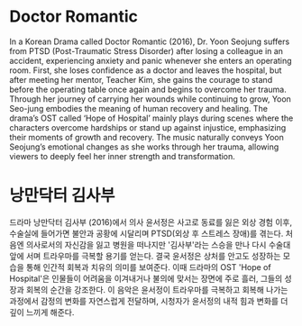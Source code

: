 # Doctor Romantic 

In a Korean Drama called Doctor Romantic (2016), Dr. Yoon Seojung suffers from PTSD (Post-Traumatic Stress Disorder) after losing a colleague in an accident, experiencing anxiety and panic whenever she enters an operating room. First, she loses confidence as a doctor and leaves the hospital, but after meeting her mentor, Teacher Kim, she gains the courage to stand before the operating table once again and begins to overcome her trauma. Through her journey of carrying her wounds while continuing to grow, Yoon Seo-jung embodies the meaning of human recovery and healing.
The drama’s OST called ‘Hope of Hospital’ mainly plays during scenes where the characters overcome hardships or stand up against injustice, emphasizing their moments of growth and recovery. The music naturally conveys Yoon Seojung’s emotional changes as she works through her trauma, allowing viewers to deeply feel her inner strength and transformation.

# 낭만닥터 김사부

드라마 낭만닥터 김사부 (2016)에서 의사 윤서정은 사고로 동료를 잃은 외상 경험 이후, 수술실에 들어가면 불안과 공황에 시달리며 PTSD(외상 후 스트레스 장애)를 겪는다. 처음엔 의사로서의 자신감을 잃고 병원을 떠나지만 '김사부'라는 스승을 만나 다시 수술대 앞에 서며 트라우마를 극복할 용기를 얻는다. 결국 윤서정은 상처를 안고도 성장하는 모습을 통해 인간적 회복과 치유의 의미를 보여준다.
이때 드라마의 OST 'Hope of Hospital'은 인물들이 어려움을 이겨내거나 불의에 맞서는 장면에 주로 흘러, 그들의 성장과 회복의 순간을 강조한다. 이 음악은 윤서정이 트라우마를 극복하고 회복해 나가는 과정에서 감정의 변화를 자연스럽게 전달하며, 시청자가 윤서정의 내적 힘과 변화를 더 깊이 느끼게 해준다.
